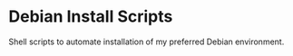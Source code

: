 # Debian Install Scripts

Shell scripts to automate installation of my preferred Debian environment.
